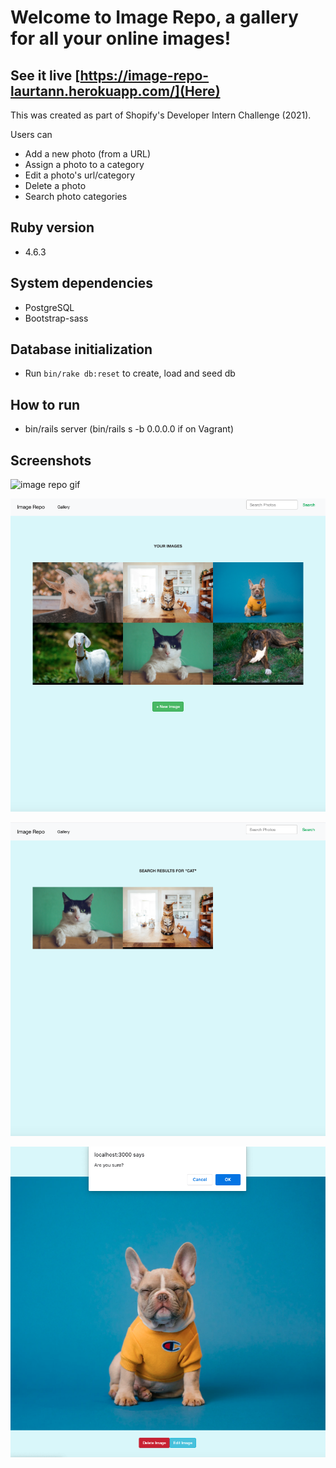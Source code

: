 # Welcome to Image Repo, a gallery for all your online images!

## See it live [https://image-repo-laurtann.herokuapp.com/](Here)

This was created as part of Shopify's Developer Intern Challenge (2021).

Users can
- Add a new photo (from a URL)
- Assign a photo to a category
- Edit a photo's url/category
- Delete a photo
- Search photo categories

## Ruby version
- 4.6.3

## System dependencies
- PostgreSQL
- Bootstrap-sass

## Database initialization
- Run `bin/rake db:reset` to create, load and seed db

## How to run
- bin/rails server (bin/rails s -b 0.0.0.0 if on Vagrant)

## Screenshots

![image repo gif](https://github.com/laurtann/image-repo/blob/master/docs/image-repo-gif.gif?raw=true)

![image repo gallery view](https://github.com/laurtann/image-repo/blob/master/docs/image-repo-gallery.png?raw=true)

![image repo search view](https://github.com/laurtann/image-repo/blob/master/docs/image-repo-search.png?raw=true)

![image repo confirm destroy view](https://github.com/laurtann/image-repo/blob/master/docs/image-repo-confirm-destory.png?raw=true)

